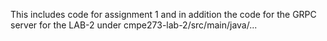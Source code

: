 This includes code for assignment 1 and in addition the code for the GRPC server for the LAB-2 under cmpe273-lab-2/src/main/java/...

